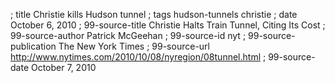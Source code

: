; title Christie kills Hudson tunnel
; tags hudson-tunnels christie
; date October 6, 2010
; 99-source-title Christie Halts Train Tunnel, Citing Its Cost
; 99-source-author Patrick McGeehan
; 99-source-id nyt
; 99-source-publication The New York Times
; 99-source-url http://www.nytimes.com/2010/10/08/nyregion/08tunnel.html
; 99-source-date October 7, 2010
